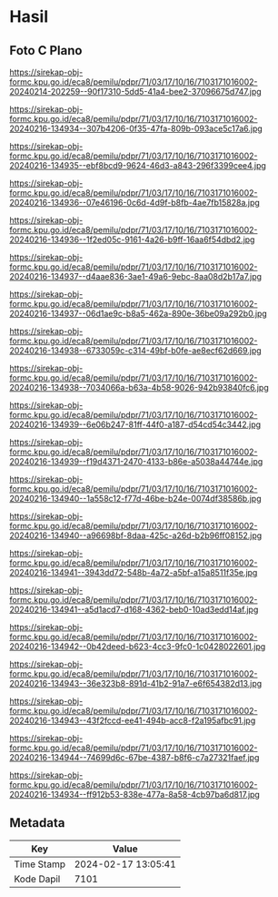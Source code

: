 # Hasil

## Foto C Plano

https://sirekap-obj-formc.kpu.go.id/eca8/pemilu/pdpr/71/03/17/10/16/7103171016002-20240214-202259--90f17310-5dd5-41a4-bee2-37096675d747.jpg

https://sirekap-obj-formc.kpu.go.id/eca8/pemilu/pdpr/71/03/17/10/16/7103171016002-20240216-134934--307b4206-0f35-47fa-809b-093ace5c17a6.jpg

https://sirekap-obj-formc.kpu.go.id/eca8/pemilu/pdpr/71/03/17/10/16/7103171016002-20240216-134935--ebf8bcd9-9624-46d3-a843-296f3399cee4.jpg

https://sirekap-obj-formc.kpu.go.id/eca8/pemilu/pdpr/71/03/17/10/16/7103171016002-20240216-134936--07e46196-0c6d-4d9f-b8fb-4ae7fb15828a.jpg

https://sirekap-obj-formc.kpu.go.id/eca8/pemilu/pdpr/71/03/17/10/16/7103171016002-20240216-134936--1f2ed05c-9161-4a26-b9ff-16aa6f54dbd2.jpg

https://sirekap-obj-formc.kpu.go.id/eca8/pemilu/pdpr/71/03/17/10/16/7103171016002-20240216-134937--d4aae836-3ae1-49a6-9ebc-8aa08d2b17a7.jpg

https://sirekap-obj-formc.kpu.go.id/eca8/pemilu/pdpr/71/03/17/10/16/7103171016002-20240216-134937--06d1ae9c-b8a5-462a-890e-36be09a292b0.jpg

https://sirekap-obj-formc.kpu.go.id/eca8/pemilu/pdpr/71/03/17/10/16/7103171016002-20240216-134938--6733059c-c314-49bf-b0fe-ae8ecf62d669.jpg

https://sirekap-obj-formc.kpu.go.id/eca8/pemilu/pdpr/71/03/17/10/16/7103171016002-20240216-134938--7034066a-b63a-4b58-9026-942b93840fc6.jpg

https://sirekap-obj-formc.kpu.go.id/eca8/pemilu/pdpr/71/03/17/10/16/7103171016002-20240216-134939--6e06b247-81ff-44f0-a187-d54cd54c3442.jpg

https://sirekap-obj-formc.kpu.go.id/eca8/pemilu/pdpr/71/03/17/10/16/7103171016002-20240216-134939--f19d4371-2470-4133-b86e-a5038a44744e.jpg

https://sirekap-obj-formc.kpu.go.id/eca8/pemilu/pdpr/71/03/17/10/16/7103171016002-20240216-134940--1a558c12-f77d-46be-b24e-0074df38586b.jpg

https://sirekap-obj-formc.kpu.go.id/eca8/pemilu/pdpr/71/03/17/10/16/7103171016002-20240216-134940--a96698bf-8daa-425c-a26d-b2b96ff08152.jpg

https://sirekap-obj-formc.kpu.go.id/eca8/pemilu/pdpr/71/03/17/10/16/7103171016002-20240216-134941--3943dd72-548b-4a72-a5bf-a15a8511f35e.jpg

https://sirekap-obj-formc.kpu.go.id/eca8/pemilu/pdpr/71/03/17/10/16/7103171016002-20240216-134941--a5d1acd7-d168-4362-beb0-10ad3edd14af.jpg

https://sirekap-obj-formc.kpu.go.id/eca8/pemilu/pdpr/71/03/17/10/16/7103171016002-20240216-134942--0b42deed-b623-4cc3-9fc0-1c0428022601.jpg

https://sirekap-obj-formc.kpu.go.id/eca8/pemilu/pdpr/71/03/17/10/16/7103171016002-20240216-134943--36e323b8-891d-41b2-91a7-e6f654382d13.jpg

https://sirekap-obj-formc.kpu.go.id/eca8/pemilu/pdpr/71/03/17/10/16/7103171016002-20240216-134943--43f2fccd-ee41-494b-acc8-f2a195afbc91.jpg

https://sirekap-obj-formc.kpu.go.id/eca8/pemilu/pdpr/71/03/17/10/16/7103171016002-20240216-134944--74699d6c-67be-4387-b8f6-c7a27321faef.jpg

https://sirekap-obj-formc.kpu.go.id/eca8/pemilu/pdpr/71/03/17/10/16/7103171016002-20240216-134934--ff912b53-838e-477a-8a58-4cb97ba6d817.jpg


## Metadata

| Key        | Value               |
| ---------- | ------------------- |
| Time Stamp | 2024-02-17 13:05:41 |
| Kode Dapil | 7101                |



